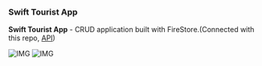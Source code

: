 ### Swift Tourist App

**Swift Tourist App** - CRUD application built with FireStore.(Connected with this repo, [API](https://github.com/aserputov/SpacexAPI))

![IMG](https://github.com/aserputov/TouristSwift/blob/main/prototype/Screen%20Shot%202021-11-26%20at%203.33.56%20AM.png?raw=true)
![IMG](https://github.com/aserputov/TouristSwift/blob/main/prototype/Simulator%20Screen%20Shot%20-%20iPhone%2011%20-%202021-11-26%20at%2004.35.55.png?raw=true)
